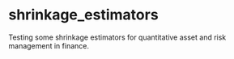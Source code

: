 # shrinkage_estimators
Testing some shrinkage estimators for quantitative asset and risk management in finance.
